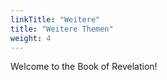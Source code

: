 ```yaml
---
linkTitle: "Weitere"
title: "Weitere Themen"
weight: 4
---
```


Welcome to the Book of Revelation!

<!--more-->
